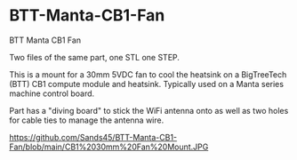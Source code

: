 # BTT-Manta-CB1-Fan
BTT Manta CB1 Fan

Two files of the same part, one STL one STEP.

This is a mount for a 30mm 5VDC fan to cool the heatsink on a BigTreeTech (BTT) CB1 compute module and heatsink. Typically used on a Manta series machine control board.

Part has a "diving board" to stick the WiFi antenna onto as well as two holes for cable ties to manage the antenna wire.

https://github.com/Sands45/BTT-Manta-CB1-Fan/blob/main/CB1%2030mm%20Fan%20Mount.JPG
